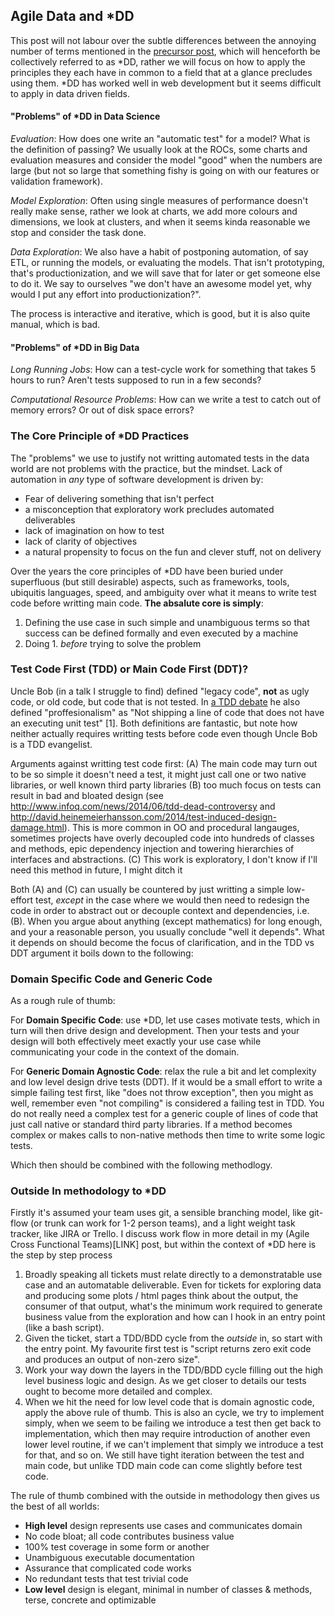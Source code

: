 ## Agile Data and *DD

This post will not labour over the subtle differences between the annoying number of terms mentioned in the [precursor post](LINK), which will henceforth be collectively referred to as *DD, rather we will focus on how to apply the principles they each have in common to a field that at a glance precludes using them.  *DD has worked well in web development but it seems difficult to apply in data driven fields.

#### "Problems" of *DD in Data Science

*Evaluation*: How does one write an "automatic test" for a model? What is the definition of passing? We usually look at the ROCs, some charts and evaluation measures and consider the model "good" when the numbers are large (but not so large that something fishy is going on with our features or validation framework).

*Model Exploration*: Often using single measures of performance doesn't really make sense, rather we look at charts, we add more colours and dimensions, we look at clusters, and when it seems kinda reasonable we stop and consider the task done.

*Data Exploration*: We also have a habit of postponing automation, of say ETL, or running the models, or evaluating the models.  That isn't prototyping, that's productionization, and we will save that for later or get someone else to do it. We say to ourselves "we don't have an awesome model yet, why would I put any effort into productionization?".

The process is interactive and iterative, which is good, but it is also quite manual, which is bad.

#### "Problems" of *DD in Big Data

*Long Running Jobs*: How can a test-cycle work for something that takes 5 hours to run? Aren't tests supposed to run in a few seconds?

*Computational Resource Problems*: How can we write a test to catch out of memory errors? Or out of disk space errors?

### The Core Principle of \*DD Practices

The "problems" we use to justify not writting automated tests in the data world are not problems with the practice, but the mindset.  Lack of automation in *any* type of software development is driven by:

 - Fear of delivering something that isn't perfect
 - a misconception that exploratory work precludes automated deliverables
 - lack of imagination on how to test
 - lack of clarity of objectives
 - a natural propensity to focus on the fun and clever stuff, not on delivery

Over the years the core principles of \*DD have been buried under superfluous (but still desirable) aspects, such as frameworks, tools, ubiquitis languages, speed, and ambiguity over what it means to write test code before writting main code.  **The absalute core is simply**:

1. Defining the use case in such simple and unambiguous terms so that success can be defined formally and even executed by a machine
2. Doing 1. *before* trying to solve the problem

### Test Code First (TDD) or Main Code First (DDT)?

Uncle Bob (in a talk I struggle to find) defined "legacy code", **not** as ugly code, or old code, but code that is not tested.  In [a TDD debate](https://www.youtube.com/watch?v=KtHQGs3zFAM) he also defined "proffesionalism" as "Not shipping a line of code that does not have an executing unit test" \[1\]. Both definitions are fantastic, but note how neither actually requires writting tests before code even though Uncle Bob is a TDD evangelist.

Arguments against writting test code first:
(A) The main code may turn out to be so simple it doesn't need a test, it might just call one or two native libraries, or well known third party libraries
(B) too much focus on tests can result in bad and bloated design (see http://www.infoq.com/news/2014/06/tdd-dead-controversy and http://david.heinemeierhansson.com/2014/test-induced-design-damage.html).  This is more common in OO and procedural langauges, sometimes projects have overly decoupled code into hundreds of classes and methods, epic dependency injection and towering hierarchies of interfaces and abstractions.
(C) This work is exploratory, I don't know if I'll need this method in future, I might ditch it

Both (A) and (C) can usually be countered by just writting a simple low-effort test, *except* in the case where we would then need to redesign the code in order to abstract out or decouple context and dependencies, i.e. (B).  When you argue about anything (except mathematics) for long enough, and your a reasonable person, you usually conclude "well it depends".  What it depends on should become the focus of clarification, and in the TDD vs DDT argument it boils down to the following:

### Domain Specific Code and Generic Code

As a rough rule of thumb:

For **Domain Specific Code**: use \*DD, let use cases motivate tests, which in turn will then drive design and development. Then your tests and your design will both effectively meet exactly your use case while communicating your code in the context of the domain.

For **Generic Domain Agnostic Code**: relax the rule a bit and let complexity and low level design drive tests (DDT). If it would be a small effort to write a simple failing test first, like "does not throw exception", then you might as well, remember even "not compiling" is considered a failing test in TDD.  You do not really need a complex test for a generic couple of lines of code that just call native or standard third party libraries.  If a method becomes complex or makes calls to non-native methods then time to write some logic tests.

Which then should be combined with the following methodlogy.

### Outside In methodology to \*DD

Firstly it's assumed your team uses git, a sensible branching model, like git-flow (or trunk can work for 1-2 person teams), and a light weight task tracker, like JIRA or Trello. I discuss work flow in more detail in my (Agile Cross Functional Teams)[LINK] post, but within the context of *DD here is the step by step process

1. Broadly speaking all tickets must relate directly to a demonstratable use case and an automatable deliverable.  Even for tickets for exploring data and producing some plots / html pages think about the output, the consumer of that output, what's the minimum work required to generate business value from the exploration and how can I hook in an entry point (like a bash script).
2. Given the ticket, start a TDD/BDD cycle from the *outside* in, so start with the entry point. My favourite first test is "script returns zero exit code and produces an output of non-zero size".
3. Work your way down the layers in the TDD/BDD cycle filling out the high level business logic and design. As we get closer to details our tests ought to become more detailed and complex.
4. When we hit the need for low level code that is domain agnostic code, apply the above rule of thumb. This is also an cycle, we try to implement simply, when we seem to be failing we introduce a test then get back to implementation, which then may require introduction of another even lower level routine, if we can't implement that simply we introduce a test for that, and so on.  We still have tight iteration between the test and main code, but unlike TDD main code can come slightly before test code.

The rule of thumb combined with the outside in methodology then gives us the best of all worlds:

 - **High level** design represents use cases and communicates domain
 - No code bloat; all code contributes business value
 - 100% test coverage in some form or another
 - Unambiguous executable documentation
 - Assurance that complicated code works
 - No redundant tests that test trivial code
 - **Low level** design is elegant, minimal in number of classes & methods, terse, concrete and optimizable

